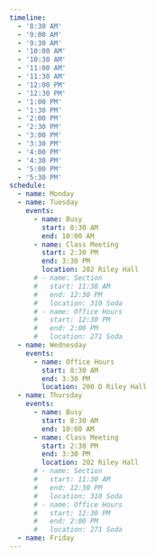```yaml
---
timeline:
  - '8:30 AM'
  - '9:00 AM'
  - '9:30 AM'
  - '10:00 AM'
  - '10:30 AM'
  - '11:00 AM'
  - '11:30 AM'
  - '12:00 PM'
  - '12:30 PM'
  - '1:00 PM'
  - '1:30 PM'
  - '2:00 PM'
  - '2:30 PM'
  - '3:00 PM'
  - '3:30 PM'
  - '4:00 PM'
  - '4:30 PM'
  - '5:00 PM'
  - '5:30 PM'
schedule:
  - name: Monday
  - name: Tuesday
    events:
      - name: Busy
        start: 8:30 AM
        end: 10:00 AM
      - name: Class Meeting
        start: 2:30 PM
        end: 3:30 PM
        location: 202 Riley Hall
      # - name: Section
      #   start: 11:30 AM
      #   end: 12:30 PM
      #   location: 310 Soda
      # - name: Office Hours
      #   start: 12:30 PM
      #   end: 2:00 PM
      #   location: 271 Soda
  - name: Wednesday
    events:
      - name: Office Hours
        start: 8:30 AM
        end: 3:30 PM
        location: 200 D Riley Hall
  - name: Thursday
    events:
      - name: Busy
        start: 8:30 AM
        end: 10:00 AM
      - name: Class Meeting
        start: 2:30 PM
        end: 3:30 PM
        location: 202 Riley Hall
      # - name: Section
      #   start: 11:30 AM
      #   end: 12:30 PM
      #   location: 310 Soda
      # - name: Office Hours
      #   start: 12:30 PM
      #   end: 2:00 PM
      #   location: 271 Soda
  - name: Friday
---
```

